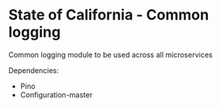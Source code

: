 # State of California - Common logging

Common logging module to be used across all microservices

Dependencies:
- Pino
- Configuration-master